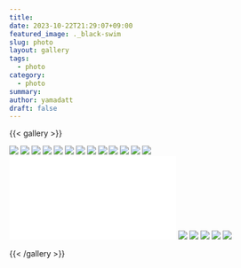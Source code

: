 ```yaml
---
title: 
date: 2023-10-22T21:29:07+09:00
featured_image: ._black-swim
slug: photo
layout: gallery
tags:
  - photo
category:
  - photo
summary: 
author: yamadatt
draft: false
---
```


{{< gallery >}}

![](._black-swim)
![](._dance-practice)
![](._helloween-party)
![](._hige)
![](._miko)
![](._onepiece)
![](._park-profile)
![](._smile-profile)
![](._umbrera)
![](black-swim)
![](dance-practice)
![](helloween-party)
![](hige)
![](index.md)
![](miko)
![](onepiece)
![](park-profile)
![](smile-profile)
![](umbrera)


{{< /gallery >}}
